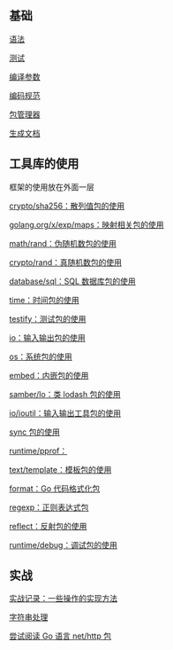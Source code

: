 
<p id="dT3UosfJAkU5srsPshfpmk">

## 基础

</p>

<p id="55Xw2dDDKHxqSBqB5zCazZ">

[语法](./%E8%AF%AD%E6%B3%95/index.md)

</p>

<p id="bAouq9dEBx9HytXNPNBb5D">

[测试](./%E6%B5%8B%E8%AF%95/index.md)

</p>

<p id="wgx3C2xkRJrYEf6R8J1Qxg">

[编译参数](./%E7%BC%96%E8%AF%91%E5%8F%82%E6%95%B0/index.md)

</p>

<p id="5NxYfVmmJ6dQL42QEngabr">

[编码规范](./%E7%BC%96%E7%A0%81%E8%A7%84%E8%8C%83/index.md)

</p>

<p id="rGH6FY9dEVvWEFH1KMYeqb">

[包管理器](./%E5%8C%85%E7%AE%A1%E7%90%86%E5%99%A8/index.md)

</p>

<p id="sW12mbJF1VLdTPETCqtddy">

[生成文档](./%E7%94%9F%E6%88%90%E6%96%87%E6%A1%A3/index.md)

</p>

<p id="9ZFsQiUfaAHuZbDwnxYg7Z">

## 工具库的使用

</p>

<p id="kkKRyY6Am9XMWTgNB9mVDp">

框架的使用放在外面一层

</p>

<p id="tBVXXJj3gBNChinJG2Zrzz">

[crypto/sha256：散列值包的使用](./crypto%2Fsha256%EF%BC%9A%E6%95%A3%E5%88%97%E5%80%BC%E5%8C%85%E7%9A%84%E4%BD%BF%E7%94%A8/index.md)

</p>

<p id="rxNwfuQbSaLe1ycqFdQ2DM">

[golang.org/x/exp/maps：映射相关包的使用](./golang.org%2Fx%2Fexp%2Fmaps%EF%BC%9A%E6%98%A0%E5%B0%84%E7%9B%B8%E5%85%B3%E5%8C%85%E7%9A%84%E4%BD%BF%E7%94%A8/index.md)

</p>

<p id="6tneFnMrLwXQFZDW7434dE">

[math/rand：伪随机数包的使用](./math%2Frand%EF%BC%9A%E4%BC%AA%E9%9A%8F%E6%9C%BA%E6%95%B0%E5%8C%85%E7%9A%84%E4%BD%BF%E7%94%A8/index.md)

</p>

<p id="7wqfFDYkLgfwBi1uoSeAZf">

[crypto/rand：真随机数包的使用](./crypto%2Frand%EF%BC%9A%E7%9C%9F%E9%9A%8F%E6%9C%BA%E6%95%B0%E5%8C%85%E7%9A%84%E4%BD%BF%E7%94%A8/index.md)

</p>

<p id="fh7MR7QdJu7umhAMzJqZmM">

[database/sql：SQL 数据库包的使用](./database%2Fsql%EF%BC%9ASQL%20%E6%95%B0%E6%8D%AE%E5%BA%93%E5%8C%85%E7%9A%84%E4%BD%BF%E7%94%A8/index.md)

</p>

<p id="mNJ23KPq9AGMosxyjVgJ1y">

[time：时间包的使用](./time%EF%BC%9A%E6%97%B6%E9%97%B4%E5%8C%85%E7%9A%84%E4%BD%BF%E7%94%A8/index.md)

</p>

<p id="1ihsuGA3pHwkWsQ2nNgdPP">

[testify：测试包的使用](./testify%EF%BC%9A%E6%B5%8B%E8%AF%95%E5%8C%85%E7%9A%84%E4%BD%BF%E7%94%A8/index.md)

</p>

<p id="mqFiAHKPCuhtKcQmFiXmy4">

[io：输入输出包的使用](./io%EF%BC%9A%E8%BE%93%E5%85%A5%E8%BE%93%E5%87%BA%E5%8C%85%E7%9A%84%E4%BD%BF%E7%94%A8/index.md)

</p>

<p id="3WS6boUWLZydcRQjHzinpd">

[os：系统包的使用](./os%EF%BC%9A%E7%B3%BB%E7%BB%9F%E5%8C%85%E7%9A%84%E4%BD%BF%E7%94%A8/index.md)

</p>

<p id="1aBpo6kvWrjSCDRnDNKwxn">

[embed：内嵌包的使用](./embed%EF%BC%9A%E5%86%85%E5%B5%8C%E5%8C%85%E7%9A%84%E4%BD%BF%E7%94%A8/index.md)

</p>

<p id="9Dpg7zc2VcekZd3xuFHs7h">

[samber/lo：类 lodash 包的使用](./samber%2Flo%EF%BC%9A%E7%B1%BB%20lodash%20%E5%8C%85%E7%9A%84%E4%BD%BF%E7%94%A8/index.md)

</p>

<p id="h1ksKjowTCbuGKYLh2o2ES">

[io/ioutil：输入输出工具包的使用](./io%2Fioutil%EF%BC%9A%E8%BE%93%E5%85%A5%E8%BE%93%E5%87%BA%E5%B7%A5%E5%85%B7%E5%8C%85%E7%9A%84%E4%BD%BF%E7%94%A8/index.md)

</p>

<p id="aR53ZUaCZHP1RteQyrqQsD">

[sync 包的使用](./sync%20%E5%8C%85%E7%9A%84%E4%BD%BF%E7%94%A8/index.md)

</p>

<p id="kdzu97X85ee4CGz2xRciAc">

[runtime/pprof：](./runtime%2Fpprof%EF%BC%9A/index.md)

</p>

<p id="5RMKJRrZwSeGjMdWKMV1pw">

[text/template：模板包的使用](./text%2Ftemplate%EF%BC%9A%E6%A8%A1%E6%9D%BF%E5%8C%85%E7%9A%84%E4%BD%BF%E7%94%A8/index.md)

</p>

<p id="5FuExMoifa6bSbTC1tQGa8">

[format：Go 代码格式化包](./format%EF%BC%9AGo%20%E4%BB%A3%E7%A0%81%E6%A0%BC%E5%BC%8F%E5%8C%96%E5%8C%85/index.md)

</p>

<p id="4kqhZbrFcroY1tXsgeJPaq">

[regexp：正则表达式包](./regexp%EF%BC%9A%E6%AD%A3%E5%88%99%E8%A1%A8%E8%BE%BE%E5%BC%8F%E5%8C%85/index.md)

</p>

<p id="c5BpxuMZpKroDUX6BSid9E">

[reflect：反射包的使用](./reflect%EF%BC%9A%E5%8F%8D%E5%B0%84%E5%8C%85%E7%9A%84%E4%BD%BF%E7%94%A8/index.md)

</p>

<p id="9o2zq4vSMPqHyuSEvyB7Zb">

[runtime/debug：调试包的使用](./runtime%2Fdebug%EF%BC%9A%E8%B0%83%E8%AF%95%E5%8C%85%E7%9A%84%E4%BD%BF%E7%94%A8/index.md)

</p>

<p id="mR5JHuTbPz7g2Xj917zHDH">

## 实战

</p>

<p id="qihhPkztk93zCTCACmtx5P">

[实战记录：一些操作的实现方法](./%E5%AE%9E%E6%88%98%E8%AE%B0%E5%BD%95%EF%BC%9A%E4%B8%80%E4%BA%9B%E6%93%8D%E4%BD%9C%E7%9A%84%E5%AE%9E%E7%8E%B0%E6%96%B9%E6%B3%95/index.md)

</p>

<p id="vcup8zd9jA5XsvL8K1wvQo">

[字符串处理](./%E5%AD%97%E7%AC%A6%E4%B8%B2%E5%A4%84%E7%90%86/index.md)

</p>

<p id="jK1TbQ2rT6RM3nYmbwG7Ka">

[尝试阅读 Go 语言 net/http 包](./%E5%B0%9D%E8%AF%95%E9%98%85%E8%AF%BB%20Go%20%E8%AF%AD%E8%A8%80%20net%2Fhttp%20%E5%8C%85/index.md)

</p>
